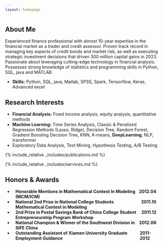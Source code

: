 ```yaml
---
layout: homepage
---
```


## About Me

Experienced finance professional with almost 10-year expertise in the financial market as a trader and credit assessor. Proven track record in managing key aspects of credit bonds and market risk, as well as executing strategic investment decisions that driven 300 million capital gains in 2023. Passionate about leveraging cutting-edge technology in financial analysis. Possesses strong knowledge of statistics and programming skills in Python, SQL, java and MATLAB.
-  **Skills:** Python, SQL, java, Matlab, SPSS, Spark, Tensorflow, Keras, Advanced excel

## Research Interests

-  **Financial Analysis:** Fixed income analysis, equity analysis, quantitative methods
-  **Machine Learning:** Time Series Analysis, Classic & Penalized Regression Methods (Lasso, Ridge), Decision Tree, Random Forest, Gradient Boosting Decision Tree, KNN, K-means, **DeepLearning**, NLP, transformer
-  Exploratory Data Analysis, Text Mining, Hypothesis Testing, A/B Testing


{% include_relative _includes/publications.md %}

{% include_relative _includes/services.md %}




## Honors & Awards
<ul>
  <li><h4 style="display: flex; justify-content: space-between; margin: 0 10px 0;">
  <span>Honorable Mentions in Mathematical Contest In Modeling (MCM/ICM)</span>
  <span> 2012.04</span>
</h4></li>
  <li><h4 style="display: flex; justify-content: space-between; margin: 0 10px 0;">
  <span>National 2nd Prize in National College Students Mathematical Contest in Modeling</span>
  <span> 2011.10</span>
</h4></li>
  <li><h4 style="display: flex; justify-content: space-between; margin: 0 10px 0;">
  <span>2nd Prize in Postal Savings Bank of China College Student Entrepreneurship Program Workshop</span>
  <span> 2011.12</span>
</h4></li>
  <li><h4 style="display: flex; justify-content: space-between; margin: 0 10px 0;">
  <span>National Champion & Winner of the Southwest Division in SIFE China</span>
  <span> 2012.06</span>
</h4></li>
  <li><h4 style="display: flex; justify-content: space-between; margin: 0 10px 0;">
  <span>Outstanding Assistant of Xiamen University Graduate Employment Guidance</span>
  <span> 2011-2012</span>
</h4></li>
</ul>



